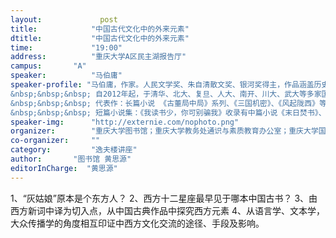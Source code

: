 ```yaml
---
layout: 			post
title:       	  "中国古代文化中的外来元素"
dtitle:      	  "中国古代文化中的外来元素"
time: 		  	  "19:00"
address:	  	  "重庆大学A区民主湖报告厅"
campus:	  	  "A"
speaker:	   	  "马伯庸"
speaker-profile: "马伯庸，作家。人民文学奖、朱自清散文奖、银河奖得主，作品涵盖历史、悬疑、文化等领域。于多家主流媒体开设历史文化专栏，有“文字鬼才”之誉。马伯庸擅长以推理对真实史料进行解构和猜想，重组为兼具想像力与真实感的“历史可能性”小说，被评为沿袭“‘五四’以来历史文学创作的谱系”，“文字风格充满奇趣”。&nbsp;
&nbsp;&nbsp;&nbsp; 自2012年起，于清华、北大、复旦、人大、南开、川大、武大等多家国内重点高校，举办历史文化类专题讲座。
&nbsp;&nbsp;&nbsp; 代表作：长篇小说 《古董局中局》系列、《三国机密》、《风起陇西》等。
&nbsp;&nbsp;&nbsp; 短篇小说集：《我读书少，你可别骗我》收录有中篇小说《末日焚书》、《湘西航班》等；《三国配角演义》收录有《官渡杀人事件》、《风雨洛神赋》、《孔雀东南飞》等。"
speaker-img:	  "http://externie.com/nophoto.png"
organizer:		  "重庆大学图书馆；重庆大学教务处通识与素质教育办公室；重庆大学国家大学生文化素质教育基地"
co-organizer:	  ""
category:		  "逸夫楼讲座"
author:		  "图书馆 黄思源"
editorInCharge:  "黄思源"
---
```

1、“灰姑娘”原本是个东方人？
  2、西方十二星座最早见于哪本中国古书？
  3、由西方新词中译为切入点，从中国古典作品中探究西方元素
  4、从语言学、文本学，大众传播学的角度相互印证中西方文化交流的途径、手段及影响。

